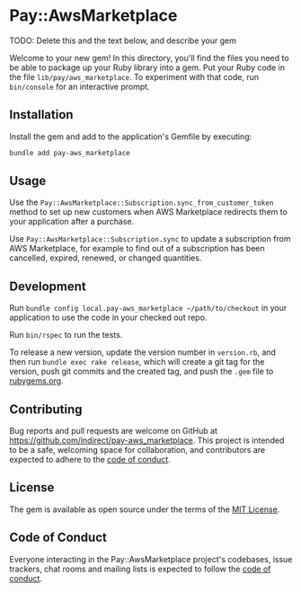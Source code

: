 # Pay::AwsMarketplace

TODO: Delete this and the text below, and describe your gem

Welcome to your new gem! In this directory, you'll find the files you need to be able to package up your Ruby library into a gem. Put your Ruby code in the file `lib/pay/aws_marketplace`. To experiment with that code, run `bin/console` for an interactive prompt.

## Installation

Install the gem and add to the application's Gemfile by executing:

```bash
bundle add pay-aws_marketplace
```

## Usage

Use the `Pay::AwsMarketplace::Subscription.sync_from_customer_token` method to set up new customers when AWS Marketplace redirects them to your application after a purchase.

Use `Pay::AwsMarketplace::Subscription.sync` to update a subscription from AWS Marketplace, for example to find out of a subscription has been cancelled, expired, renewed, or changed quantities.

## Development

Run `bundle config local.pay-aws_marketplace ~/path/to/checkout` in your application to use the code in your checked out repo.

Run `bin/rspec` to run the tests.

To release a new version, update the version number in `version.rb`, and then run `bundle exec rake release`, which will create a git tag for the version, push git commits and the created tag, and push the `.gem` file to [rubygems.org](https://rubygems.org).

## Contributing

Bug reports and pull requests are welcome on GitHub at https://github.com/indirect/pay-aws_marketplace. This project is intended to be a safe, welcoming space for collaboration, and contributors are expected to adhere to the [code of conduct](https://github.com/indirect/pay-aws_marketplace/blob/main/CODE_OF_CONDUCT.md).

## License

The gem is available as open source under the terms of the [MIT License](https://opensource.org/licenses/MIT).

## Code of Conduct

Everyone interacting in the Pay::AwsMarketplace project's codebases, issue trackers, chat rooms and mailing lists is expected to follow the [code of conduct](https://github.com/indirect/pay-aws_marketplace/blob/main/CODE_OF_CONDUCT.md).
